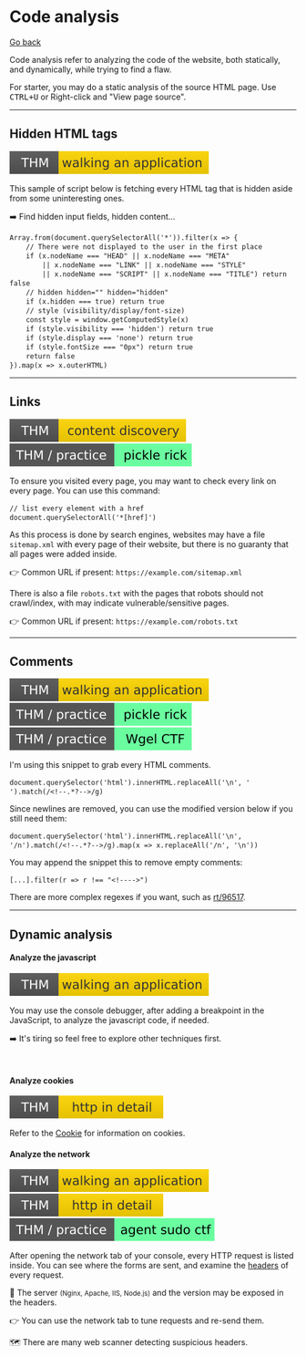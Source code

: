# Code analysis

[Go back](../index.md)

<div class="row row-cols-md-2"><div>

Code analysis refer to analyzing the code of the website, both statically, and dynamically, while trying to find a flaw.

For starter, you may do a static analysis of the source HTML page. Use <kbd>CTRL+U</kbd> or Right-click and "View page source".
</div><div>
</div></div>

<hr class="sep-both">

## Hidden HTML tags

[![walkinganapplication](../../../_badges/thm/walkinganapplication.svg)](https://tryhackme.com/room/walkinganapplication)

<div class="row row-cols-md-2"><div>

This sample of script below is fetching every HTML tag that is hidden aside from some uninteresting ones.

➡️ Find hidden input fields, hidden content...
</div><div>

```javascript!
Array.from(document.querySelectorAll('*')).filter(x => {
    // There were not displayed to the user in the first place
    if (x.nodeName === "HEAD" || x.nodeName === "META"
        || x.nodeName === "LINK" || x.nodeName === "STYLE"
        || x.nodeName === "SCRIPT" || x.nodeName === "TITLE") return false
    // hidden hidden="" hidden="hidden"
    if (x.hidden === true) return true
    // style (visibility/display/font-size)
    const style = window.getComputedStyle(x)
    if (style.visibility === 'hidden') return true
    if (style.display === 'none') return true
    if (style.fontSize === "0px") return true
    return false
}).map(x => x.outerHTML)
```
</div></div>

<hr class="sep-both">

## Links

[![contentdiscovery](../../../_badges/thm/contentdiscovery.svg)](https://tryhackme.com/room/contentdiscovery)
[![picklerick](../../../_badges/thm-p/picklerick.svg)](https://tryhackme.com/room/picklerick)

<div class="row row-cols-md-2"><div>

To ensure you visited every page, you may want to check every link on every page. You can use this command:

```javascript!
// list every element with a href
document.querySelectorAll('*[href]') 
```
</div><div>

As this process is done by search engines, websites may have a file `sitemap.xml` with every page of their website, but there is no guaranty that all pages were added inside.

👉 Common URL if present: `https://example.com/sitemap.xml`

There is also a file `robots.txt` with the pages that robots should not crawl/index, with may indicate vulnerable/sensitive pages.

👉 Common URL if present: `https://example.com/robots.txt`
</div></div>

<hr class="sep-both">

## Comments

[![walkinganapplication](../../../_badges/thm/walkinganapplication.svg)](https://tryhackme.com/room/walkinganapplication)
[![picklerick](../../../_badges/thm-p/picklerick.svg)](https://tryhackme.com/room/picklerick)
[![wgelctf](../../../_badges/thm-p/wgelctf.svg)](https://tryhackme.com/room/wgelctf)

<div class="row row-cols-md-2"><div>

I'm using this snippet to grab every HTML comments.

```javascript!
document.querySelector('html').innerHTML.replaceAll('\n', ' ').match(/<!--.*?-->/g)
```

Since newlines are removed, you can use the modified version below if you still need them:

```javascript!
document.querySelector('html').innerHTML.replaceAll('\n', '/n').match(/<!--.*?-->/g).map(x => x.replaceAll('/n', '\n'))
```
</div><div>

You may append the snippet this to remove empty comments:

```javascript!
[...].filter(r => r !== "<!---->")
```

There are more complex regexes if you want, such as [rt/96517](https://www.regextester.com/96517).
</div></div>

<hr class="sep-both">

## Dynamic analysis

<div class="row row-cols-md-2"><div>

#### Analyze the javascript

[![walkinganapplication](../../../_badges/thm/walkinganapplication.svg)](https://tryhackme.com/room/walkinganapplication)

You may use the console debugger, after adding a breakpoint in the JavaScript, to analyze the javascript code, if needed.

➡️ It's tiring so feel free to explore other techniques first.

<br>

#### Analyze cookies

[![httpindetail](../../../_badges/thm/httpindetail.svg)](https://tryhackme.com/room/httpindetail)

Refer to the [Cookie](/programming-languages/web/_general/random/cookies.md) for information on cookies.
</div><div>

#### Analyze the network

[![walkinganapplication](../../../_badges/thm/walkinganapplication.svg)](https://tryhackme.com/room/walkinganapplication)
[![httpindetail](../../../_badges/thm/httpindetail.svg)](https://tryhackme.com/room/httpindetail)
[![agentsudoctf](../../../_badges/thm-p/agentsudoctf.svg)](https://tryhackme.com/room/agentsudoctf)

After opening the network tab of your console, every HTTP request is listed inside. You can see where the forms are sent, and examine the [headers](/operating-systems/networking/protocols/http.md#http-headers-in-web-applications) of every request.

🔑 The server <small>(Nginx, Apache, IIS, Node.js)</small> and the version may be exposed in the headers.

👉 You can use the network tab to tune requests and re-send them.

🗺️ There are many web scanner detecting suspicious headers.
</div></div>